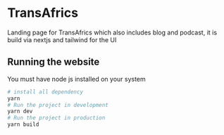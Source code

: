 # TransAfrics

Landing page for TransAfrics which also includes blog and podcast, it is build via nextjs and tailwind for the UI 

## Running the website 

You must have node js installed on your system

```bash
# install all dependency  
yarn
# Run the project in development 
yarn dev
# Run the project in production 
yarn build
```
